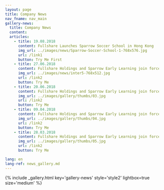 ```yaml
---
layout: page
title: Company News
nav_fname: nav_main
gallery-news:
  title: Company News
  content:
  articles:
    - title: 19.08.2018
      content: Fullshare Launches Sparrow Soccer School in Hong Kong
      img_url: ../images/news/Sparrow-Soccer-School-1-768x576.jpg
      url: /link1
      button: Try Me First
    - title: 27.06.2018
      content: Fullshare Holdings and Sparrow Early Learning join forces with FC Internazionale Milano as Official Education Partner
      img_url: ../images/news/inter5-768x512.jpg
      url: /link2
      button: Try Me
    - title: 20.06.2018
      content: Fullshare Holdings and Sparrow Early Learning join forces with FC Internazionale Milano as Official Education Partner
      img_url: ../images/gallery/thumbs/03.jpg
      url: /link2
      button: Try Me
    - title: 09.04.2018
      content: Fullshare Holdings and Sparrow Early Learning join forces with FC Internazionale Milano as Official Education Partner
      img_url: ../images/gallery/thumbs/04.jpg
      url: /link2
      button: Try Me
    - title: 28.03.2018
      content: Fullshare Holdings and Sparrow Early Learning join forces with FC Internazionale Milano as Official Education Partner
      img_url: ../images/gallery/thumbs/05.jpg
      url: /link2
      button: Try Me

lang: en
lang-ref: news_gallery.md
---
```


{% include _gallery.html key='gallery-news' style='style2' lightbox=true size='medium' %}
